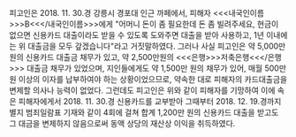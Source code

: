 피고인은 2018. 11. 30.경 강릉시 경포대 인근 까페에서, 피해자 <<<내국인이름>>>B<<</내국인이름>>>에게 "어머니 돈이 좀 필요한데 돈 좀 빌려주세요, 현금이 없으면 신용카드 대출이라도 받을 수 있도록 도와주면 대출을 받아 사용하고, 1년 이내에는 위 대출금을 모두 갚겠습니다"라고 거짓말하였다.
그러나 사실 피고인은 약 5,000만 원의 신용카드 대출금 채무가 있고, 약 2,500만원의 <<<은행>>>저축은행<<</은행>>> 대출금 채무가 있었으며, 지인들에게도 약 1,500만 원의 채무가 있어, 매월 500만 원 이상의 이자를 납부하여야 하는 상황이었으므로, 약속한 대로 피해자의 카드대출금을 변제할 의사나 능력이 없었다.
그런데도 피고인은 위와 같이 피해자를 기망하여 이에 속은 피해자에게서 2018. 11. 30.경 신용카드를 교부받아 그때부터 2018. 12. 19.경까지 별지 범죄일람표 기재와 같이 4회에 걸쳐 합계 1,200만 원의 신용카드 대출을 받고도 그 대금을 변제하지 않음으로써 동액 상당의 재산상 이익을 취득하였다.